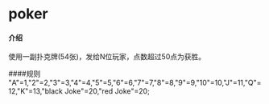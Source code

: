 # poker

#### 介绍
使用一副扑克牌(54张)，发给N位玩家，点数超过50点为获胜。

####规则
"A"=1,"2"=2,"3"=3,"4"=4,"5"=5,"6"=6,"7"=7,"8"=8,"9"=9,"10"=10,"J"=11,"Q"=12,"K"=13,"black Joke"=20,"red Joke"=20;